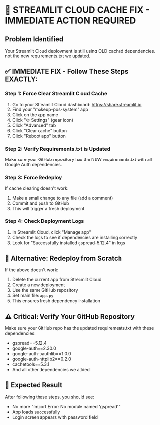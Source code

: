 # 🚨 STREAMLIT CLOUD CACHE FIX - IMMEDIATE ACTION REQUIRED

## Problem Identified
Your Streamlit Cloud deployment is still using OLD cached dependencies, not the new requirements.txt we updated.

## ✅ IMMEDIATE FIX - Follow These Steps EXACTLY:

### Step 1: Force Clear Streamlit Cloud Cache
1. Go to your Streamlit Cloud dashboard: https://share.streamlit.io
2. Find your "makeup-pos-system" app
3. Click on the app name
4. Click "⚙️ Settings" (gear icon)
5. Click "Advanced" tab
6. Click "Clear cache" button
7. Click "Reboot app" button

### Step 2: Verify Requirements.txt is Updated
Make sure your GitHub repository has the NEW requirements.txt with all Google Auth dependencies.

### Step 3: Force Redeploy
If cache clearing doesn't work:
1. Make a small change to any file (add a comment)
2. Commit and push to GitHub
3. This will trigger a fresh deployment

### Step 4: Check Deployment Logs
1. In Streamlit Cloud, click "Manage app"
2. Check the logs to see if dependencies are installing correctly
3. Look for "Successfully installed gspread-5.12.4" in logs

## 🔧 Alternative: Redeploy from Scratch

If the above doesn't work:
1. Delete the current app from Streamlit Cloud
2. Create a new deployment
3. Use the same GitHub repository
4. Set main file: `app.py`
5. This ensures fresh dependency installation

## ⚠️ Critical: Verify Your GitHub Repository

Make sure your GitHub repo has the updated requirements.txt with these dependencies:
- gspread==5.12.4
- google-auth==2.30.0
- google-auth-oauthlib==1.0.0
- google-auth-httplib2==0.2.0
- cachetools==5.3.1
- And all other dependencies we added

## 🎯 Expected Result
After following these steps, you should see:
- No more "Import Error: No module named 'gspread'"
- App loads successfully
- Login screen appears with password field